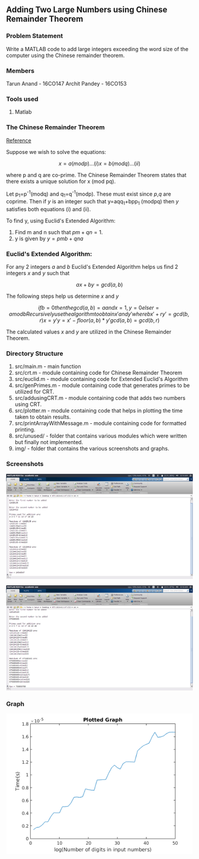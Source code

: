 ## Adding Two Large Numbers using Chinese Remainder Theorem

### Problem Statement
Write a MATLAB code to add large integers exceeding the word size of the computer using the Chinese remainder theorem.

### Members
Tarun Anand - 16CO147
Archit Pandey - 16CO153

### Tools used
1. Matlab

### The Chinese Remainder Theorem
[Reference](https://crypto.stanford.edu/pbc/notes/numbertheory/crt.html)

Suppose we wish to solve the equations:  
```math
	x=a(modp) ... (i)
	x=b(modq) ... (ii)
```
where p and q are co-prime.
The Chinese Remainder Theorem states that there exists a unique solution for x (mod pq).

Let p<sub>1</sub>=p<sup>-1</sup>(modq) and q<sub>1</sub>=q<sup>-1</sup>(modp). These must exist since *p*,*q* are coprime. Then if *y* is an integer such that y=aqq<sub>1</sub>+bpp<sub>1</sub> (modpq) then *y* satisfies both equations (i) and (ii).

To find y, using Euclid's Extended Algorithm:
1. Find m and n such that $`pm+qn=1`$.
2. y is given by $`y=pmb+qna`$

### Euclid's Extended Algorithm:

For any 2 integers *a* and *b* Euclid's Extended Algorithm helps us find 2 integers *x* and *y* such that  
```math
	ax + by = gcd(a,b)
```
The following steps help us determine *x* and *y*  
```math
	if b = 0
		then the gcd(a,b) = a and x=1,y=0
	else
		r = a mod b
		Recursively use the algorithm to obtain x' and y' where bx' + ry' = gcd(b,r)
		x = y'
		y = x' - floor(a,b)*y'
		gcd(a,b) = gcd(b,r)

```
The calculated values *x* and *y* are utilized in the Chinese Remainder Theorem.

### Directory Structure
1. src/main.m - main function
2. src/crt.m - module containing code for Chinese Remainder Theorem
3. src/euclid.m - module containing code for Extended Euclid's Algorithm
4. src/genPrimes.m - module containing code that generates primes to be utilized for CRT.
5. src/addusingCRT.m - module containing code that adds two numbers using CRT.
6. src/plotter.m - module containing code that helps in plotting the time taken to obtain results.
7. src/printArrayWithMessage.m - module containing code for formatted printing.
8. src/unused/ - folder that contains various modules which were written but finally not implemented.
9. img/ - folder that contains the various screenshots and graphs.


### Screenshots
![Screenshot1](img/Screenshot1.png)

![Screenshot1](img/Screenshot2.png)

### Graph

![Graph](img/graph.png)
